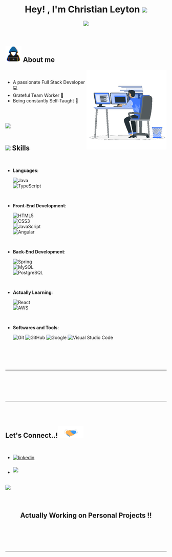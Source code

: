 
<h1 align="center"><b>Hey! , I'm Christian Leyton </b><img src="https://media.giphy.com/media/hvRJCLFzcasrR4ia7z/giphy.gif" width="35"></h1>
<!--  -->
<p align="center">
  <a href="https://github.com/DenverCoder1/readme-typing-svg"><img src="https://readme-typing-svg.herokuapp.com?font=Time+New+Roman&color=cyan&size=25&center=true&vCenter=true&width=600&height=100&lines=Christian+Leyton+Martin;++;Full-Stack+Developer,;Java+TypeScript,;SpringFramework+Angular,;MySQL+PostgreSQL,;Active+Learner+And+Searcher!"></a>
</p>


<br>



	
## <picture><img src = "https://github.com/0xAbdulKhalid/0xAbdulKhalid/raw/main/assets/mdImages/about_me.gif" width = 50px></picture> **About me**

<picture> <img align="right" src="https://github.com/0xAbdulKhalid/0xAbdulKhalid/raw/main/assets/mdImages/Right_Side.gif" width = 250px></picture>

<br>

- A passionate Full Stack Developer 💻
- Grateful Team Worker 👥
- Being constantly Self-Taught 🧠

<br><br>

<img src="https://user-images.githubusercontent.com/73097560/115834477-dbab4500-a447-11eb-908a-139a6edaec5c.gif"><br><br>

## <img src="https://media2.giphy.com/media/QssGEmpkyEOhBCb7e1/giphy.gif?cid=ecf05e47a0n3gi1bfqntqmob8g9aid1oyj2wr3ds3mg700bl&rid=giphy.gif" width ="25"><b> Skills</b>
<br>

<p align="center">

- **Languages**:
    
    ![Java](https://img.shields.io/badge/Java-%23ED8B00.svg?style=for-the-badge&logo=java&logoColor=white)  
    ![TypeScript](https://img.shields.io/badge/TypeScript-%23007ACC.svg?style=for-the-badge&logo=typescript&logoColor=white)


<br>   
    
- **Front-End Development**:

   ![HTML5](https://img.shields.io/badge/HTML5-%23E34F26.svg?style=for-the-badge&logo=html5&logoColor=white)  
   ![CSS3](https://img.shields.io/badge/CSS3-%231572B6.svg?style=for-the-badge&logo=css3&logoColor=white)  
   ![JavaScript](https://img.shields.io/badge/JavaScript-%23F7DF1E.svg?style=for-the-badge&logo=javascript&logoColor=black)  
   ![Angular](https://img.shields.io/badge/Angular-%23DD0031.svg?style=for-the-badge&logo=angular&logoColor=white)


<br>

- **Back-End Development**:

   ![Spring](https://img.shields.io/badge/Spring-%236DB33F.svg?style=for-the-badge&logo=spring&logoColor=white)  
   ![MySQL](https://img.shields.io/badge/MySQL-%2300f.svg?style=for-the-badge&logo=mysql&logoColor=white)  
   ![PostgreSQL](https://img.shields.io/badge/PostgreSQL-%23316192.svg?style=for-the-badge&logo=postgresql&logoColor=white)


<br>

- **Actually Learning**:

    ![React](https://img.shields.io/badge/React-%2361DAFB.svg?style=for-the-badge&logo=react&logoColor=black)  
    ![AWS](https://img.shields.io/badge/Amazon%20AWS-%23232F3E.svg?style=for-the-badge&logo=amazon-aws&logoColor=white)
    
<br>

- **Softwares and Tools**:

    ![Git](https://img.shields.io/badge/git-%23F05033.svg?style=for-the-badge&logo=git&logoColor=white)
    ![GitHub](https://img.shields.io/badge/github-%23121011.svg?style=for-the-badge&logo=github&logoColor=white)
    ![Google](https://img.shields.io/badge/google-%234285F4.svg?style=for-the-badge&logo=google&logoColor=white)
    ![Visual Studio Code](https://img.shields.io/badge/Visual%20Studio%20Code-0078d7.svg?style=for-the-badge&logo=visual-studio-code&logoColor=white)

<br>
 
</p>

<br>
<br>

-----

<br>
<br>
<br>
<br>

-----

<br>
<br>

## <b> Let's Connect..!</b><img src="https://github.com/0xAbdulKhalid/0xAbdulKhalid/raw/main/assets/mdImages/handshake.gif" width ="80">
<br>
<div align='left'>

<ul>

<li>
<a href="www.linkedin.com/in/christian-leyton-martin-6902032b8" target="_blank">
<img src="https://img.shields.io/badge/linkedin: Christian Leyton-%2300acee.svg?color=405DE6&style=for-the-badge&logo=linkedin&logoColor=white" alt=linkedin style="margin-bottom: 5px;"/>
</a>
</li>

<br>

<li>
<a href="mailto:christianclm02@gmail.com" target="_blank">
<img src="https://img.shields.io/badge/gmail:  christianclm02-%23EA4335.svg?style=for-the-badge&logo=gmail&logoColor=white" t=mail style="margin-bottom: 5px;" />
</a>
</li>
	
</ul>
</div>

<br>
<img src="https://user-images.githubusercontent.com/73097560/115834477-dbab4500-a447-11eb-908a-139a6edaec5c.gif">
<br>
<br>
<br>

<div align='center'>

## <b>Actually Working on Personal Projects ‼ </b>

</div>
<br>
<br>
<br>
<br>

---

<br>
